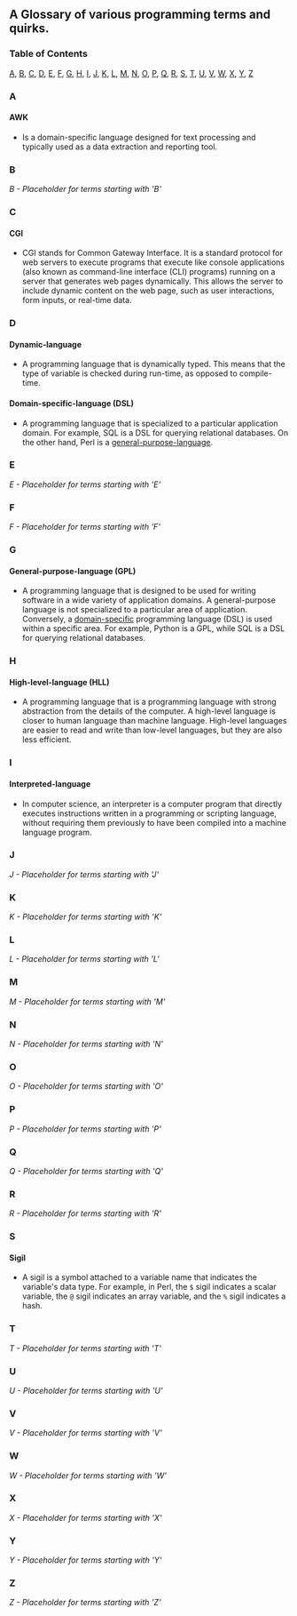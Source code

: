 ## **A Glossary of various programming terms and quirks.**

### **Table of Contents**

[A](#a), [B](#b), [C](#c), [D](#d), [E](#e), [F](#f), [G](#g), [H](#h), [I](#i),
[J](#j), [K](#k), [L](#l), [M](#m), [N](#n), [O](#o), [P](#p), [Q](#q), [R](#r),
[S](#s), [T](#t), [U](#u), [V](#v), [W](#w), [X](#x), [Y](#y), [Z](#z)

### **A**

#### AWK
- Is a domain-specific language designed for text processing and typically used
as a data extraction and reporting tool. 

### **B**
*B - Placeholder for terms starting with 'B'*

### **C**

#### **CGI**
- CGI stands for Common Gateway Interface. It is a standard protocol for web servers to execute programs that execute like console applications (also known as command-line interface (CLI) programs) running on a server that generates web pages dynamically. This allows the server to include dynamic content on the web page, such as user interactions, form inputs, or real-time data.


### **D**

#### Dynamic-language
- A programming language that is dynamically typed. This means that the type of
variable is checked during run-time, as opposed to compile-time.

#### Domain-specific-language (DSL)

- A programming language that is specialized to a particular application domain.
For example, SQL is a DSL for querying relational databases. On the other hand,
Perl is a [general-purpose-language](#general-purpose-language-gpl).

### **E**
*E - Placeholder for terms starting with 'E'*

### **F**
*F - Placeholder for terms starting with 'F'*

### **G**

#### General-purpose-language (GPL)
- A programming language that is designed to be used for writing software in a 
wide variety of application domains. A general-purpose language is not 
specialized to a particular area of application. Conversely, a 
[domain-specific](#domain-specific-language-dsl)
programming language (DSL) is used within a specific area. For example, Python 
is a GPL, while SQL is a DSL for querying relational databases.

### **H**

#### High-level-language (HLL)
- A programming language that is a programming language 
with strong abstraction from the details of the computer. A high-level language 
is closer to human language than machine language. High-level languages are 
easier 
to read and write than low-level languages, but they are also less efficient.

### **I**

#### Interpreted-language
- In computer science, an interpreter is a computer program that directly 
executes instructions written in a programming or scripting language, without 
requiring them previously to have been compiled into a machine language program.

### **J**
*J - Placeholder for terms starting with 'J'*

### **K**
*K - Placeholder for terms starting with 'K'*

### **L**
*L - Placeholder for terms starting with 'L'*

### **M**
*M - Placeholder for terms starting with 'M'*

### **N**
*N - Placeholder for terms starting with 'N'*

### **O**
*O - Placeholder for terms starting with 'O'*

### **P**
*P - Placeholder for terms starting with 'P'*

### **Q**
*Q - Placeholder for terms starting with 'Q'*

### **R**
*R - Placeholder for terms starting with 'R'*

### **S**

#### Sigil
- A sigil is a symbol attached to a variable name that indicates the variable's
data type. For example, in Perl, the `$` sigil indicates a scalar variable, the
`@` sigil indicates an array variable, and the `%` sigil indicates a hash.

### **T**
*T - Placeholder for terms starting with 'T'*

### **U**
*U - Placeholder for terms starting with 'U'*

### **V**
*V - Placeholder for terms starting with 'V'*

### **W**
*W - Placeholder for terms starting with 'W'*

### **X**
*X - Placeholder for terms starting with 'X'*

### **Y**
*Y - Placeholder for terms starting with 'Y'*

### **Z**
*Z - Placeholder for terms starting with 'Z'*

